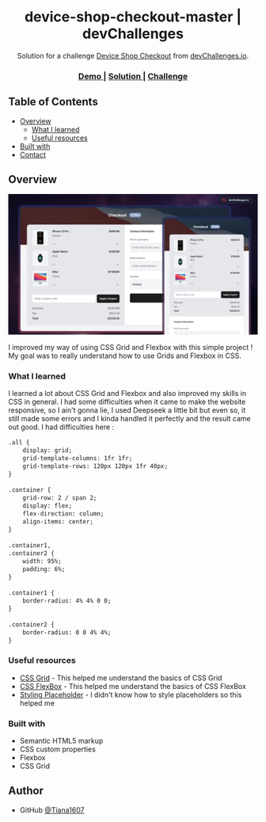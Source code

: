<h1 align="center">device-shop-checkout-master | devChallenges</h1>

<div align="center">
   Solution for a challenge <a href="https://devchallenges.io/challenge/apple-shop-checkout-page-challenge" target="_blank">Device Shop Checkout</a> from <a href="http://devchallenges.io" target="_blank">devChallenges.io</a>.
</div>

<div align="center">
  <h3>
    <a href="https://tiana1607.github.io/device-shop-checkout-master/">
      Demo
    </a>
    <span> | </span>
    <a href="https://github.com/Tiana1607/device-shop-checkout-master.git">
      Solution
    </a>
    <span> | </span>
    <a href="https://devchallenges.io/challenge/apple-shop-checkout-page-challenge">
      Challenge
    </a>
  </h3>
</div>

<!-- TABLE OF CONTENTS -->

## Table of Contents

- [Overview](#overview)
  - [What I learned](#what-i-learned)
  - [Useful resources](#useful-resources)
- [Built with](#built-with)
- [Contact](#author)

<!-- OVERVIEW -->

## Overview

![screenshot](thumbnail.jpg)

I improved my way of using CSS Grid and Flexbox with this simple project !
My goal was to really understand how to use Grids and Flexbox in CSS.

### What I learned

I learned a lot about CSS Grid and Flexbox and also improved my skills in CSS in general.
I had some difficulties when it came to make the website responsive, so I ain't gonna lie, I used Deepseek a little bit but even so, it still made some errors and I kinda handled it perfectly and the result came out good.
I had difficulties here :


    .all {
        display: grid;
        grid-template-columns: 1fr 1fr;
        grid-template-rows: 120px 120px 1fr 40px;
    }

    .container {
        grid-row: 2 / span 2;
        display: flex;
        flex-direction: column;
        align-items: center;
    }

    .container1,
    .container2 {
        width: 95%;
        padding: 6%;
    }

    .container1 {
        border-radius: 4% 4% 0 0;
    }

    .container2 {
        border-radius: 0 0 4% 4%;
    }

### Useful resources

- [CSS Grid](https://youtu.be/Jarz_GZG7-I?si=NaJ78s0pxNiGIlv_) - This helped me understand the basics of CSS Grid
- [CSS FlexBox](https://youtu.be/DPHgIIdrmFk?si=jUjUNAeIH-aLYW6B) - This helped me understand the basics of CSS FlexBox
- [Styling Placeholder](https://fr.w3docs.com/snippets/css/comment-changer-la-couleur-de-input-placeholder-html5-avec-css.html) - I didn't know how to style placeholders so this helped me

### Built with

- Semantic HTML5 markup
- CSS custom properties
- Flexbox
- CSS Grid

## Author
- GitHub [@Tiana1607](https://github.com/Tiana1607)
